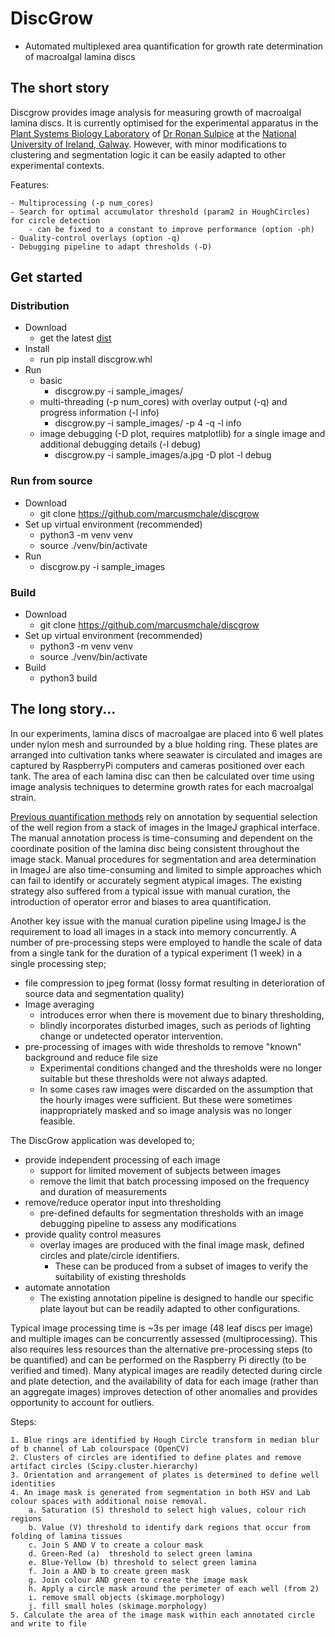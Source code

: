 
# DiscGrow

- Automated multiplexed area quantification for growth rate determination of macroalgal lamina discs

## The short story 

Discgrow provides image analysis for measuring growth of macroalgal lamina discs. 
It is currently optimised for the experimental apparatus in the 
[Plant Systems Biology Laboratory](https://sulpice-lab.com/)
of [Dr Ronan Sulpice](https://www.nuigalway.ie/our-research/people/natural-sciences/ronansulpice/) 
at the [National University of Ireland, Galway](https://www.nuigalway.ie/). 
However, with minor modifications to clustering and segmentation logic
it can be easily adapted to other experimental contexts.

Features:

    - Multiprocessing (-p num_cores)
    - Search for optimal accumulator threshold (param2 in HoughCircles) for circle detection 
        - can be fixed to a constant to improve performance (option -ph)
    - Quality-control overlays (option -q)
    - Debugging pipeline to adapt thresholds (-D)

## Get started
### Distribution

  - Download 
    - get the latest [dist](https://github.com/marcusmchale/discgrow/dist)
  - Install
    - run pip install discgrow.whl
  - Run
    - basic
      - discgrow.py -i sample_images/ 
    - multi-threading (-p num_cores) with overlay output (-q) and progress information (-l info)
      - discgrow.py -i sample_images/ -p 4 -q -l info
    - image debugging (-D plot, requires matplotlib) for a single image and additional debugging details (-l debug)
      - discgrow.py -i sample_images/a.jpg -D plot -l debug 

### Run from source

  - Download
    - git clone https://github.com/marcusmchale/discgrow
  - Set up virtual environment (recommended)
    - python3 -m venv venv
    - source ./venv/bin/activate
  - Run
    - discgrow.py -i sample_images

### Build

  - Download
    - git clone https://github.com/marcusmchale/discgrow
  - Set up virtual environment (recommended)
    - python3 -m venv venv
    - source ./venv/bin/activate
  - Build
    - python3 build



## The long story...

In our experiments, lamina discs of macroalgae are placed into 6 well plates under nylon mesh and
surrounded by a blue holding ring. These plates are arranged into cultivation tanks
where seawater is circulated and images are captured by RaspberryPi computers and cameras positioned over each tank.
The area of each lamina disc can then be calculated over time using image analysis techniques
to determine growth rates for each macroalgal strain.

[Previous quantification methods](<https://academic.oup.com/plphys/article/180/1/109/6117624>)
rely on annotation by sequential selection of the well region from a stack of images in the ImageJ graphical interface.
The manual annotation process is time-consuming and dependent on the coordinate position
of the lamina disc being consistent throughout the image stack.
Manual procedures for segmentation and area determination in ImageJ are also time-consuming and
limited to simple approaches which can fail to identify or accurately segment atypical images.
The existing strategy also suffered from a typical issue with manual curation,
the introduction of operator error and biases to area quantification.

Another key issue with the manual curation pipeline using ImageJ is the requirement to load all images in a stack into memory concurrently.
A number of pre-processing steps were employed to handle the scale of data from a single tank for the duration of a typical experiment (1 week) in a single processing step; 
  - file compression to jpeg format (lossy format resulting in deterioration of source data and segmentation quality)
  - Image averaging 
    - introduces error when there is movement due to binary thresholding,
    - blindly incorporates disturbed images, such as periods of lighting change or undetected operator intervention. 
  - pre-processing of images with wide thresholds to remove "known" background and reduce file size
    - Experimental conditions changed and the thresholds were no longer suitable but these thresholds were not always adapted.
    - In some cases raw images were discarded on the assumption that the hourly images were sufficient. But these were sometimes inappropriately masked and so image analysis was no longer feasible.

The DiscGrow application was developed to;
  - provide independent processing of each image
    - support for limited movement of subjects between images
    - remove the limit that batch processing imposed on the frequency and duration of measurements
  - remove/reduce operator input into thresholding
    - pre-defined defaults for segmentation thresholds with an image debugging pipeline to assess any modifications
  - provide quality control measures
    - overlay images are produced with the final image mask, defined circles and plate/circle identifiers. 
      - These can be produced from a subset of images to verify the suitability of existing thresholds
  - automate annotation
    - The existing annotation pipeline is designed to handle our specific plate layout but can be readily adapted to other configurations.

Typical image processing time is ~3s per image (48 leaf discs per image) 
and multiple images can be concurrently assessed (multiprocessing).
This also requires less resources than the alternative pre-processing steps (to be quantified) 
and can be performed on the Raspberry Pi directly (to be verified and timed).
Many atypical images are readily detected during circle and plate detection, 
and the availability of data for each image (rather than an aggregate images) 
improves detection of other anomalies and provides opportunity to account for outliers.  

Steps:

    1. Blue rings are identified by Hough Circle transform in median blur of b channel of Lab colourspace (OpenCV)
    2. Clusters of circles are identified to define plates and remove artifact circles (Scipy.cluster.hierarchy)
    3. Orientation and arrangement of plates is determined to define well identities
    4. An image mask is generated from segmentation in both HSV and Lab colour spaces with additional noise removal.
        a. Saturation (S) threshold to select high values, colour rich regions
        b. Value (V) threshold to identify dark regions that occur from folding of lamina tissues
        c. Join S AND V to create a colour mask
        d. Green-Red (a)  threshold to select green lamina
        e. Blue-Yellow (b) threshold to select green lamina
        f. Join a AND b to create green mask
        g. Join colour AND green to create the image mask
        h. Apply a circle mask around the perimeter of each well (from 2)
        i. remove small objects (skimage.morphology)
        j. fill small holes (skimage.morphology)
    5. Calculate the area of the image mask within each annotated circle and write to file



